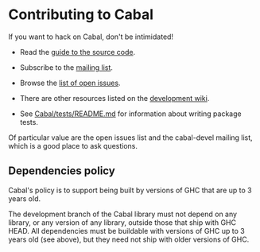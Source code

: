 Contributing to Cabal
=====================

If you want to hack on Cabal, don't be intimidated!

* Read the [guide to the source
  code](https://github.com/haskell/cabal/wiki/Source-Guide).

* Subscribe to the [mailing
  list](http://www.haskell.org/mailman/listinfo/cabal-devel).

* Browse the [list of open issues](https://github.com/haskell/cabal/issues).

* There are other resources listed on the [development
  wiki](https://github.com/haskell/cabal/wiki).

* See [Cabal/tests/README.md] for information about writing package tests.

Of particular value are the open issues list and the cabal-devel mailing
list, which is a good place to ask questions.

[Cabal/tests/README.md]: Cabal/tests/README.md

Dependencies policy
-------------------

Cabal's policy is to support being built by versions of GHC that are up
to 3 years old.

The development branch of the Cabal library must not depend on any library,
or any version of any library, outside those that ship with GHC HEAD. All
dependencies must be buildable with versions of GHC up to 3 years old
(see above), but they need not ship with older versions of GHC.
